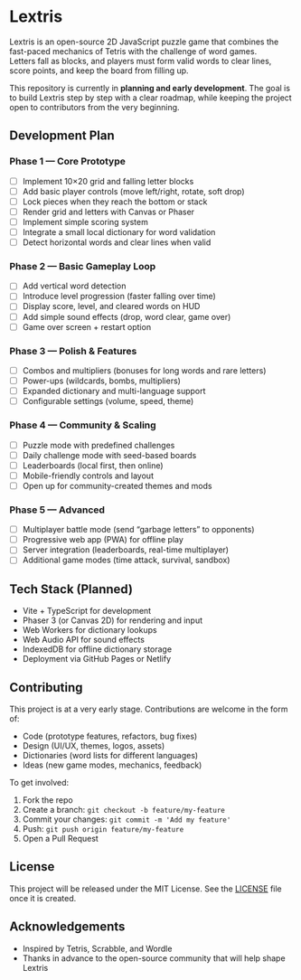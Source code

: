 # Lextris

Lextris is an open-source 2D JavaScript puzzle game that combines the fast-paced mechanics of Tetris with the challenge of word games.  
Letters fall as blocks, and players must form valid words to clear lines, score points, and keep the board from filling up.

This repository is currently in **planning and early development**. The goal is to build Lextris step by step with a clear roadmap, while keeping the project open to contributors from the very beginning.

## Development Plan

### Phase 1 — Core Prototype
- [ ] Implement 10×20 grid and falling letter blocks
- [ ] Add basic player controls (move left/right, rotate, soft drop)
- [ ] Lock pieces when they reach the bottom or stack
- [ ] Render grid and letters with Canvas or Phaser
- [ ] Implement simple scoring system
- [ ] Integrate a small local dictionary for word validation
- [ ] Detect horizontal words and clear lines when valid

### Phase 2 — Basic Gameplay Loop
- [ ] Add vertical word detection
- [ ] Introduce level progression (faster falling over time)
- [ ] Display score, level, and cleared words on HUD
- [ ] Add simple sound effects (drop, word clear, game over)
- [ ] Game over screen + restart option

### Phase 3 — Polish & Features
- [ ] Combos and multipliers (bonuses for long words and rare letters)
- [ ] Power-ups (wildcards, bombs, multipliers)
- [ ] Expanded dictionary and multi-language support
- [ ] Configurable settings (volume, speed, theme)

### Phase 4 — Community & Scaling
- [ ] Puzzle mode with predefined challenges
- [ ] Daily challenge mode with seed-based boards
- [ ] Leaderboards (local first, then online)
- [ ] Mobile-friendly controls and layout
- [ ] Open up for community-created themes and mods

### Phase 5 — Advanced
- [ ] Multiplayer battle mode (send “garbage letters” to opponents)
- [ ] Progressive web app (PWA) for offline play
- [ ] Server integration (leaderboards, real-time multiplayer)
- [ ] Additional game modes (time attack, survival, sandbox)

## Tech Stack (Planned)
- Vite + TypeScript for development
- Phaser 3 (or Canvas 2D) for rendering and input
- Web Workers for dictionary lookups
- Web Audio API for sound effects
- IndexedDB for offline dictionary storage
- Deployment via GitHub Pages or Netlify

## Contributing
This project is at a very early stage. Contributions are welcome in the form of:
- Code (prototype features, refactors, bug fixes)
- Design (UI/UX, themes, logos, assets)
- Dictionaries (word lists for different languages)
- Ideas (new game modes, mechanics, feedback)

To get involved:
1. Fork the repo  
2. Create a branch: `git checkout -b feature/my-feature`  
3. Commit your changes: `git commit -m 'Add my feature'`  
4. Push: `git push origin feature/my-feature`  
5. Open a Pull Request  

## License
This project will be released under the MIT License. See the [LICENSE](LICENSE) file once it is created.

## Acknowledgements
- Inspired by Tetris, Scrabble, and Wordle  
- Thanks in advance to the open-source community that will help shape Lextris
